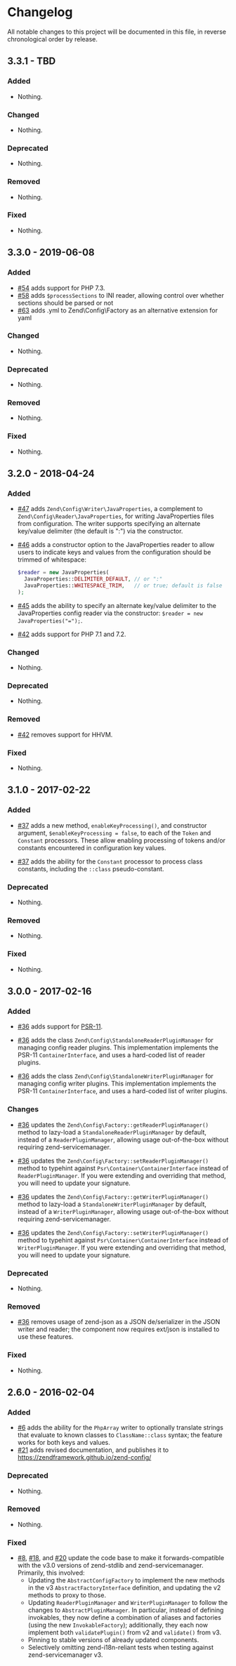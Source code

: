 # Changelog

All notable changes to this project will be documented in this file, in reverse chronological order by release.

## 3.3.1 - TBD

### Added

- Nothing.

### Changed

- Nothing.

### Deprecated

- Nothing.

### Removed

- Nothing.

### Fixed

- Nothing.

## 3.3.0 - 2019-06-08

### Added

- [#54](https://github.com/zendframework/zend-config/pull/54) adds support for PHP 7.3.
- [#58](https://github.com/zendframework/zend-config/pull/58) adds
  `$processSections` to INI reader, allowing control over whether sections
  should be parsed or not
- [#63](https://github.com/zendframework/zend-config/pull/63) adds .yml to
  Zend\Config\Factory as an alternative extension for yaml

### Changed

- Nothing.

### Deprecated

- Nothing.

### Removed

- Nothing.

### Fixed

- Nothing.

## 3.2.0 - 2018-04-24

### Added

- [#47](https://github.com/zendframework/zend-config/pull/47) adds `Zend\Config\Writer\JavaProperties`, a complement to
  `Zend\Config\Reader\JavaProperties`, for writing JavaProperties files from configuration. The writer supports
  specifying an alternate key/value delimiter (the default is ":") via the constructor.

- [#46](https://github.com/zendframework/zend-config/pull/46) adds a constructor option to the JavaProperties reader to allow
  users to indicate keys and values from the configuration should be trimmed of whitespace:

  ```php
  $reader = new JavaProperties(
    JavaProperties::DELIMITER_DEFAULT, // or ":"
    JavaProperties::WHITESPACE_TRIM,   // or true; default is false
  );
  ```

- [#45](https://github.com/zendframework/zend-config/pull/45) adds the ability to specify an alternate key/value delimiter to
  the JavaProperties config reader via the constructor: `$reader = new JavaProperties("=");`.

- [#42](https://github.com/zendframework/zend-config/pull/42) adds support for PHP 7.1 and 7.2.

### Changed

- Nothing.

### Deprecated

- Nothing.

### Removed

- [#42](https://github.com/zendframework/zend-config/pull/42) removes support for HHVM.

### Fixed

- Nothing.

## 3.1.0 - 2017-02-22

### Added

- [#37](https://github.com/zendframework/zend-config/pull/37) adds a new method,
  `enableKeyProcessing()`, and constructor argument, `$enableKeyProcessing =
  false`,  to each of the `Token` and `Constant` processors. These allow enabling
  processing of tokens and/or constants encountered in configuration key values.

- [#37](https://github.com/zendframework/zend-config/pull/37) adds the ability
  for the `Constant` processor to process class constants, including the
  `::class` pseudo-constant.

### Deprecated

- Nothing.

### Removed

- Nothing.

### Fixed

- Nothing.

## 3.0.0 - 2017-02-16

### Added

- [#36](https://github.com/zendframework/zend-config/pull/36) adds support for
  [PSR-11](http://www.php-fig.org/psr/psr-11/).

- [#36](https://github.com/zendframework/zend-config/pull/36) adds the class
  `Zend\Config\StandaloneReaderPluginManager` for managing config reader plugins.
  This implementation implements the PSR-11 `ContainerInterface`, and uses a
  hard-coded list of reader plugins.

- [#36](https://github.com/zendframework/zend-config/pull/36) adds the class
  `Zend\Config\StandaloneWriterPluginManager` for managing config writer plugins.
  This implementation implements the PSR-11 `ContainerInterface`, and uses a
  hard-coded list of writer plugins.

### Changes

- [#36](https://github.com/zendframework/zend-config/pull/36) updates the
  `Zend\Config\Factory::getReaderPluginManager()` method to lazy-load a
  `StandaloneReaderPluginManager` by default, instead of a
  `ReaderPluginManager`, allowing usage out-of-the-box without requiring
  zend-servicemanager.

- [#36](https://github.com/zendframework/zend-config/pull/36) updates the
  `Zend\Config\Factory::setReaderPluginManager()` method to typehint against
  `Psr\Container\ContainerInterface` instead of `ReaderPluginManager`. If you
  were extending and overriding that method, you will need to update your
  signature.

- [#36](https://github.com/zendframework/zend-config/pull/36) updates the
  `Zend\Config\Factory::getWriterPluginManager()` method to lazy-load a
  `StandaloneWriterPluginManager` by default, instead of a
  `WriterPluginManager`, allowing usage out-of-the-box without requiring
  zend-servicemanager.

- [#36](https://github.com/zendframework/zend-config/pull/36) updates the
  `Zend\Config\Factory::setWriterPluginManager()` method to typehint against
  `Psr\Container\ContainerInterface` instead of `WriterPluginManager`. If you
  were extending and overriding that method, you will need to update your
  signature.

### Deprecated

- Nothing.

### Removed

- [#36](https://github.com/zendframework/zend-config/pull/36) removes usage of
  zend-json as a JSON de/serializer in the JSON writer and reader; the
  component now requires ext/json is installed to use these features.

### Fixed

- Nothing.

## 2.6.0 - 2016-02-04

### Added

- [#6](https://github.com/zendframework/zend-config/pull/6) adds the ability for
  the `PhpArray` writer to optionally translate strings that evaluate to known
  classes to `ClassName::class` syntax; the feature works for both keys and
  values.
- [#21](https://github.com/zendframework/zend-config/pull/21) adds revised
  documentation, and publishes it to https://zendframework.github.io/zend-config/

### Deprecated

- Nothing.

### Removed

- Nothing.

### Fixed

- [#8](https://github.com/zendframework/zend-config/pull/8),
  [#18](https://github.com/zendframework/zend-config/pull/18), and
  [#20](https://github.com/zendframework/zend-config/pull/20) update the
  code base to make it forwards-compatible with the v3.0 versions of
  zend-stdlib and zend-servicemanager. Primarily, this involved:
  - Updating the `AbstractConfigFactory` to implement the new methods in the
    v3 `AbstractFactoryInterface` definition, and updating the v2 methods to
    proxy to those.
  - Updating `ReaderPluginManager` and `WriterPluginManager` to follow the
    changes to `AbstractPluginManager`. In particular, instead of defining
    invokables, they now define a combination of aliases and factories (using
    the new `InvokableFactory`); additionally, they each now implement both
    `validatePlugin()` from v2 and `validate()` from v3.
  - Pinning to stable versions of already updated components.
  - Selectively omitting zend-i18n-reliant tests when testing against
    zend-servicemanager v3.
